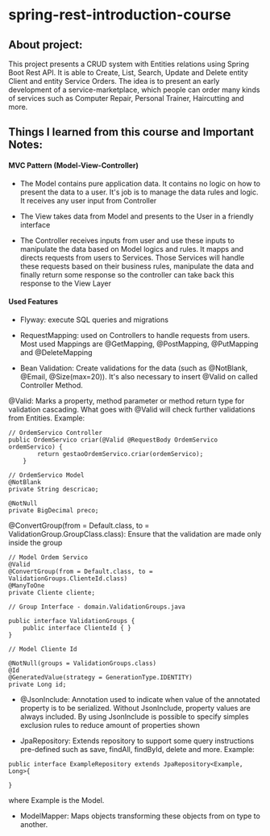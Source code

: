 # spring-rest-introduction-course

## About project:
This project presents a CRUD system with Entities relations using Spring Boot Rest API. It is able to Create, List, Search, Update and Delete entity Client and entity Service Orders. The idea is to present an early development of a service-marketplace, which people can order many kinds of services such as Computer Repair, Personal Trainer, Haircutting and more.

## Things I learned from this course and Important Notes:

#### MVC Pattern (Model-View-Controller)

- The Model contains pure application data. It contains no logic on how to present the data to a user. It's job is to manage the data rules and logic.
It receives any user input from Controller

- The View takes data from Model and presents to the User in a friendly interface

- The Controller receives inputs from user and use these inputs to manipulate the data based on Model logics and rules.
It mapps and directs requests from users to Services. Those Services will handle these requests based on their business rules, manipulate the data and finally return some response so the controller can take back this response to the View Layer

#### Used Features

- Flyway: execute SQL queries and migrations

- RequestMapping: used on Controllers to handle requests from users. Most used Mappings are @GetMapping, @PostMapping, @PutMapping and @DeleteMapping

- Bean Validation: Create validations for the data (such as @NotBlank, @Email, @Size(max=20)). It's also necessary to insert @Valid on called Controller Method.

@Valid: Marks a property, method parameter or method return type for validation cascading. What goes with @Valid will check further validations from Entities.
Example:

```	
// OrdemServico Controller
public OrdemServico criar(@Valid @RequestBody OrdemServico ordemServico) {
		return gestaoOrdemServico.criar(ordemServico);
	}
  
// OrdemServico Model
@NotBlank
private String descricao;
	
@NotNull
private BigDecimal preco;

```

@ConvertGroup(from = Default.class, to = ValidationGroup.GroupClass.class): Ensure that the validation are made only inside the group

```
// Model Ordem Servico
@Valid
@ConvertGroup(from = Default.class, to = ValidationGroups.ClienteId.class)
@ManyToOne
private Cliente cliente;

// Group Interface - domain.ValidationGroups.java

public interface ValidationGroups {
	public interface ClienteId { }
}

// Model Cliente Id

@NotNull(groups = ValidationGroups.class)
@Id
@GeneratedValue(strategy = GenerationType.IDENTITY)
private Long id;

```

- @JsonInclude: Annotation used to indicate when value of the annotated property is to be serialized. Without JsonInclude, property values are always included. By using JsonInclude is possible to specify simples exclusion rules to reduce amount of properties shown

- JpaRepository: Extends repository to support some query instructions pre-defined such as save, findAll, findById, delete and more.
Example:

```
public interface ExampleRepository extends JpaRepository<Example, Long>{

}
```
where Example is the Model.

- ModelMapper: Maps objects transforming these objects from on type to another.

